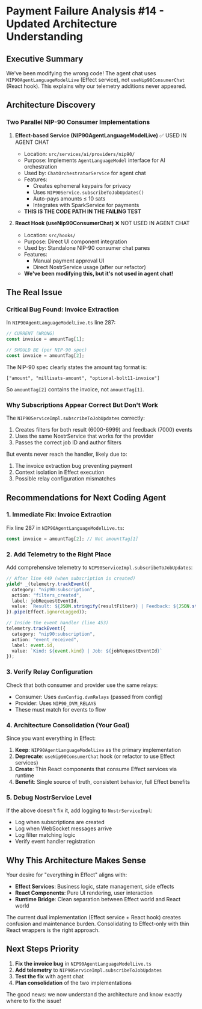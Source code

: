 # Payment Failure Analysis #14 - Updated Architecture Understanding

## Executive Summary

We've been modifying the wrong code! The agent chat uses `NIP90AgentLanguageModelLive` (Effect service), not `useNip90ConsumerChat` (React hook). This explains why our telemetry additions never appeared.

## Architecture Discovery

### Two Parallel NIP-90 Consumer Implementations

1. **Effect-based Service (NIP90AgentLanguageModelLive)** ✅ USED IN AGENT CHAT
   - Location: `src/services/ai/providers/nip90/`
   - Purpose: Implements `AgentLanguageModel` interface for AI orchestration
   - Used by: `ChatOrchestratorService` for agent chat
   - Features:
     - Creates ephemeral keypairs for privacy
     - Uses `NIP90Service.subscribeToJobUpdates()`
     - Auto-pays amounts ≤ 10 sats
     - Integrates with SparkService for payments
   - **THIS IS THE CODE PATH IN THE FAILING TEST**

2. **React Hook (useNip90ConsumerChat)** ❌ NOT USED IN AGENT CHAT
   - Location: `src/hooks/`
   - Purpose: Direct UI component integration
   - Used by: Standalone NIP-90 consumer chat panes
   - Features:
     - Manual payment approval UI
     - Direct NostrService usage (after our refactor)
   - **We've been modifying this, but it's not used in agent chat!**

## The Real Issue

### Critical Bug Found: Invoice Extraction

In `NIP90AgentLanguageModelLive.ts` line 287:
```typescript
// CURRENT (WRONG)
const invoice = amountTag[1];

// SHOULD BE (per NIP-90 spec)
const invoice = amountTag[2];
```

The NIP-90 spec clearly states the amount tag format is:
```
["amount", "millisats-amount", "optional-bolt11-invoice"]
```

So `amountTag[2]` contains the invoice, not `amountTag[1]`.

### Why Subscriptions Appear Correct But Don't Work

The `NIP90ServiceImpl.subscribeToJobUpdates` correctly:
1. Creates filters for both result (6000-6999) and feedback (7000) events
2. Uses the same NostrService that works for the provider
3. Passes the correct job ID and author filters

But events never reach the handler, likely due to:
1. The invoice extraction bug preventing payment
2. Context isolation in Effect execution
3. Possible relay configuration mismatches

## Recommendations for Next Coding Agent

### 1. Immediate Fix: Invoice Extraction
Fix line 287 in `NIP90AgentLanguageModelLive.ts`:
```typescript
const invoice = amountTag[2]; // Not amountTag[1]
```

### 2. Add Telemetry to the Right Place
Add comprehensive telemetry to `NIP90ServiceImpl.subscribeToJobUpdates`:
```typescript
// After line 449 (when subscription is created)
yield* _(telemetry.trackEvent({
  category: "nip90:subscription",
  action: "filters_created",
  label: jobRequestEventId,
  value: `Result: ${JSON.stringify(resultFilter)} | Feedback: ${JSON.stringify(feedbackFilter)}`
}).pipe(Effect.ignoreLogged));

// Inside the event handler (line 453)
telemetry.trackEvent({
  category: "nip90:subscription",
  action: "event_received",
  label: event.id,
  value: `Kind: ${event.kind} | Job: ${jobRequestEventId}`
});
```

### 3. Verify Relay Configuration
Check that both consumer and provider use the same relays:
- Consumer: Uses `dvmConfig.dvmRelays` (passed from config)
- Provider: Uses `NIP90_DVM_RELAYS`
- These must match for events to flow

### 4. Architecture Consolidation (Your Goal)
Since you want everything in Effect:
1. **Keep**: `NIP90AgentLanguageModelLive` as the primary implementation
2. **Deprecate**: `useNip90ConsumerChat` hook (or refactor to use Effect services)
3. **Create**: Thin React components that consume Effect services via runtime
4. **Benefit**: Single source of truth, consistent behavior, full Effect benefits

### 5. Debug NostrService Level
If the above doesn't fix it, add logging to `NostrServiceImpl`:
- Log when subscriptions are created
- Log when WebSocket messages arrive
- Log filter matching logic
- Verify event handler registration

## Why This Architecture Makes Sense

Your desire for "everything in Effect" aligns with:
- **Effect Services**: Business logic, state management, side effects
- **React Components**: Pure UI rendering, user interaction
- **Runtime Bridge**: Clean separation between Effect world and React world

The current dual implementation (Effect service + React hook) creates confusion and maintenance burden. Consolidating to Effect-only with thin React wrappers is the right approach.

## Next Steps Priority

1. **Fix the invoice bug** in `NIP90AgentLanguageModelLive.ts`
2. **Add telemetry** to `NIP90ServiceImpl.subscribeToJobUpdates`
3. **Test the fix** with agent chat
4. **Plan consolidation** of the two implementations

The good news: we now understand the architecture and know exactly where to fix the issue!